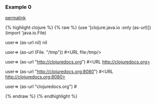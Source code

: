 ### Example 0
[permalink](#example-0)

{% highlight clojure %}
{% raw %}
(use '[clojure.java.io :only (as-url)])
(import 'java.io.File)

user=> (as-url nil)
nil

user=> (as-url (File. "/tmp"))
#<URL file:/tmp/>

user=> (as-url "http://clojuredocs.org")
#<URL http://clojuredocs.org>

user=> (as-url "http://clojuredocs.org:8080")
#<URL http://clojuredocs.org:8080>

user=> (as-url "clojuredocs.org")
#<CompilerException java.net.MalformedURLException: no protocol: clojuredocs.org>





{% endraw %}
{% endhighlight %}


